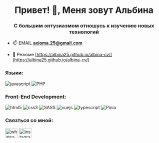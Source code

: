 <h1 align="center">Привет! 👋, Меня зовут Альбина</h1>
<h3 align="center">C большим энтузиазмом отношусь к изучению новых технологий</h3>

- 📫 EMAIL **axioma.25@gmail.com**

- 📄 Резюме [https://albina25.github.io/albina-cv/](https://albina25.github.io/albina-cv/)

<h3 align="left">Языки:</h3>
  
   ![javascript](https://img.shields.io/badge/javascript-292929?style=for-the-badge&logo=javascript&logoColor=F7DF1E)
   ![PHP](https://img.shields.io/badge/php-%23777BB4.svg?style=for-the-badge&logo=php&logoColor=white)
 
<h3 align="left">Front-End Development:</h3>
  
  ![html5](https://img.shields.io/badge/html5-e34f26?style=for-the-badge&logo=html5&logoColor=white) 
  ![css3](https://img.shields.io/badge/css3-1572b6?style=for-the-badge&logo=css3&logoColor=white)
  ![SASS](https://img.shields.io/badge/SASS-cc6699?style=for-the-badge&logo=SASS&logoColor=white)
  ![vuejs](https://img.shields.io/badge/vuejs-00a86b?style=for-the-badge&logo=vue.js&logoColor=white)
  ![typescript](https://img.shields.io/badge/typescript-3178c6?style=for-the-badge&logo=typescript&logoColor=white)
  ![Pinia](https://img.shields.io/badge/Pinia-FFD700?style=for-the-badge&logo=vue.js&logoColor=white)
  
 
<!-- <p align="left"> <a href="https://vuejs.org/" target="_blank"> <img src="https://raw.githubusercontent.com/devicons/devicon/master/icons/vuejs/vuejs-original-wordmark.svg" alt="vuejs" width="40" height="40"/> </a> </p> -->
<!-- <p align="left"> <a href="https://www.typescriptlang.org/" target="_blank"> <img src="https://raw.githubusercontent.com/devicons/devicon/master/icons/typescript/typescript-original.svg" alt="typescript" width="40" height="40"/> </a> </p> -->


<h3 align="left">Связться со мной:</h3>
<p align="left">
<a href="https://whatsapp.com/79874991540" target="blank"><img align="center" src="https://raw.githubusercontent.com/rahuldkjain/github-profile-readme-generator/master/src/images/icons/Social/whatsapp.svg" alt="whatsapp" height="30" width="40" /></a>
<a href="https://instagram.com/albina.axioma" target="blank"><img align="center" src="https://raw.githubusercontent.com/rahuldkjain/github-profile-readme-generator/master/src/images/icons/Social/instagram.svg" alt="instagram" height="30" width="40" /></a>
</p>


